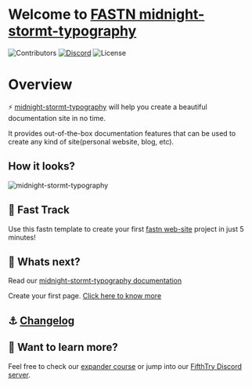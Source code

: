 # Welcome to [FASTN midnight-stormt-typography](https://fastn-community.github.io/midnight-stormt-typography/)
![Contributors](https://img.shields.io/github/contributors/fastn-community/midnight-stormt-typography?color=dark-green) [![Discord](https://img.shields.io/discord/793929082483769345)](https://discord.com/channels/793929082483769345/) ![License](https://img.shields.io/github/license/fastn-community/midnight-stormt-typography)
# Overview

⚡️ [midnight-stormt-typography](https://fastn-community.github.io/midnight-stormt-typography/) will help you create a beautiful documentation site in no time.

It provides out-of-the-box documentation features that can be used to create any kind of site(personal website, blog, etc).

## How it looks?

![midnight-stormt-typography](/static/midnight-stormt-typography-dark-example.png)

## 🚀 Fast Track

Use this fastn template to create your first [fastn web-site](https://fastn.com/expander/hello-world/-/build/) project in just 5 minutes!

## 🌟 Whats next?

Read our [midnight-stormt-typography documentation](https://fastn-community.github.io/midnight-stormt-typography/)

Create your first page. [Click here to know more](https://fastn-community.github.io/midnight-stormt-typography/page/)

## ⚓ [Changelog](Changelog.md)

## 👀 Want to learn more?

Feel free to check our [expander course](https://fastn.com/expander/) or jump into our [FifthTry Discord server](https://discord.gg/bucrdvptYd).
